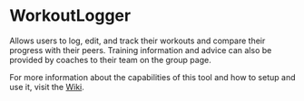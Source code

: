 WorkoutLogger
=============

Allows users to log, edit, and track their workouts and compare their progress with their peers. Training information and advice can also be provided by coaches to their team on the group page.

For more information about the capabilities of this tool and how to setup and use it, visit the [Wiki](../../wiki).
